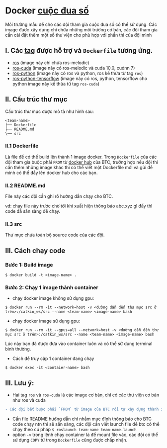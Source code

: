# Docker [cuộc đua số](https://cuocduaso.fpt.com.vn) 

Môi trường mẫu để cho các đội tham gia cuộc đua số có thể sử dụng. 
Các image được xây dựng chỉ chứa những môi trường cơ bản,
các đội tham gia cần cài đặt thêm một số thư viện cho phù hợp với 
phần thi của đội mình

## I. Các [tag](https://hub.docker.com/r/dungpb/dira_ros/tags) được hỗ trợ và `Dockerfile` tương ứng.

- [ros](https://github.com/badungphan99/dira_docker_ros/blob/master/ros/Dockerfile) (image này chỉ chứa ros-melodic)
- [ros-cuda](https://github.com/badungphan99/dira_docker_ros/blob/master/ros-cuda/Dockerfile) (image này có ros-melodic và cuda 10.0, cudnn 7)
- [ros-python](https://github.com/badungphan99/dira_docker_ros/blob/master/ros-python/Dockerfile) (image này có ros và python, ros kế thừa từ tag `ros`)
- [ros-python-tensorflow](https://github.com/badungphan99/dira_docker_ros/blob/master/ros-python-tensorflow/Dockerfile) (image này có ros, python, tensorflow cho python image này kế thừa từ tag `ros-cuda`)

## II. Cấu trúc thư mục

Cấu trúc thư mục được mô tả như hình sau:
```
<team-name>
├── Dockerfile
├── README.md
\── src
```

### II.1 Dockerfile

Là file để có thể build lên thành 1 image docker.
Trong `Dockerfile` của các đội tham gia buộc phải `FROM` từ [docker hub](https://hub.docker.com/r/dungpb/dira_ros) của BTC, 
trường hợp nếu đội thi cần thêm những image khác thì có thể viết một Dockerfile mới 
và gửi để mình có thể đẩy lên docker hub cho các  bạn.

### II.2 README.md

File này các đội cần ghi rõ hướng dẫn chạy cho BTC.

vd: chạy file này trước chờ tới khi xuất hiện thông báo abc.xyz gì đấy thì code đã sẵn sàng để chạy.

### II.3 src

Thư mục chứa toàn bộ source code của các đội.

## III. Cách chạy code

### Bước 1: Build image

```$ docker build -t <image-name> .```

### Bước 2: Chạy 1 image thành container
- chạy docker image không sử dụng gpu:

```$ docker run --rm -it --network=host -v <đường dẫn đến thư mục src ở trên>:/catkin_ws/src --name <team-name> <image-name> bash```

- chạy docker image sử dụng gpu:

```$ docker run --rm -it --gpus=all --network=host -v <đường dẫn đến thư mục src ở trên>:/catkin_ws/src --name <team-name> <image-name> bash```

Lúc này bạn đã được đưa vào container luôn và có thể sử dụng terminal bình thường.

- Cách để truy cập 1 container đang chạy

```$ docker exec -it <contaier-name> bash```

## III. Lưu ý:

- Hai tag `ros` và `ros-cuda` là các image cơ bản, chỉ có các thư viện cơ bản như ros và cuda
```diff
- Các đội bắt buộc phải `FROM` từ image của BTC rồi tự xây dựng thành image của đội mình
```
- Cần file README hướng dẫn chỉ nhằm mục đính thông báo cho BTC code chạy ntn thì sẽ sẵn sàng, các đội cần viết launch file 
để btc có thể chạy theo cú pháp `$ roslaunch team-name team-name.launch`
- option `-v` trong lệnh chạy container là để mount file vào, các đội có thể sử dụng `COPY` từ trong `Dockerfile` cũng được chấp nhận.
